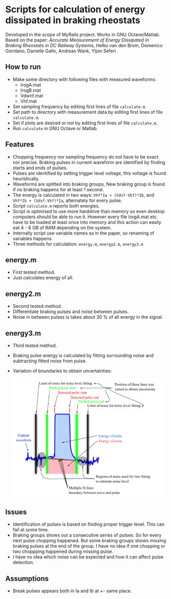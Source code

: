 # Scripts for calculation of energy dissipated in braking rheostats
Developed in the scope of MyRails project. Works in GNU Octave/Matlab. Based on the paper: *Accurate
Measurement of Energy Dissipated in Braking Rheostats in DC Railway Systems*, Helko van den Brom,
Domenico Giordano, Danielle Gallo, Andreas Wank, Yljon Seferi

## How to run
- Make some directory with following files with measured waveforms:
    - IrogA.mat
    - IrogB.mat
    - Vdwnf.mat
    - Vhf.mat
- Set sampling frequency by editing first lines of file ```calculate.m```.
- Set path to directory with measurement data by editing first lines of file ```calculate.m```.
- Set if plots are desired or not by editing first lines of file ```calculate.m```.
- Run ```calculate``` in GNU Octave or Matlab.

## Features
- Chopping frequency nor sampling frequency do not have to be exact nor precise. Braking pulses in current waveform are identified by finding starts and ends of pulses.
- Pulses are identified by setting trigger level voltage, this voltage is found heuristically.
- Waveforms are splitted into braking groups, New braking group is found if no braking happens for at least 1 second.
- The energy is calculated in two ways: ```Vhf*Ia + (Vdsf-Vhf)*Ib```, and ```Vhf*Ib + (Vdsf-Vhf)*Ia```,
  alternately for every pulse.
- Script ```calculate.m``` reports both energies.
- Script is optimised to use more harddrive than memory so even desktop computers should be able to
  run it. However every file IrogA.mat etc. have to be loaded at least once into memory and this
  action can easily eat 4 - 8 GB of RAM depending on the system.
- Internally script use variable names as in the paper, so renaming of variables happens.
- Three methods for calculation: ```energy.m```, ```energy2.m```, ```energy3.m```

## energy.m
- First tested method.
- Just calculates energy of all.

## energy2.m
- Second tested method.
- Differentiate braking pulses and noise between pulses.
- Noise in between pulses is takes about 30 % of all energy in the signal.

## energy3.m
- Third tested method.
- Braking pulse energy is calculated by fitting surrounding noise and subtracting fitted noise from
  pulse.
- Variation of boundaries to obtain uncertainties:

  ![](pulse_fitting_explanation.png)

## Issues
- Identification of pulses is based on finding proper trigger level. This can fail at some time.
- Braking groups shows out a consecutive series of pulses. So for every next pulse chopping
  happened. But some braking groups shows missing braking pulses at the end of the group. I have no
  idea if one chopping or two choppping happened during missing pulse.
- I have no idea which noise can be expected and how it can affect pulse detection.

## Assumptions
- Break pulses appears both in Ia and Ib at +- same place.
